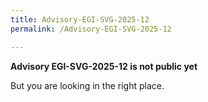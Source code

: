 ```yaml
---
title: Advisory-EGI-SVG-2025-12
permalink: /Advisory-EGI-SVG-2025-12

---
```


**Advisory EGI-SVG-2025-12 is not public yet**

But you are looking in the right place.
